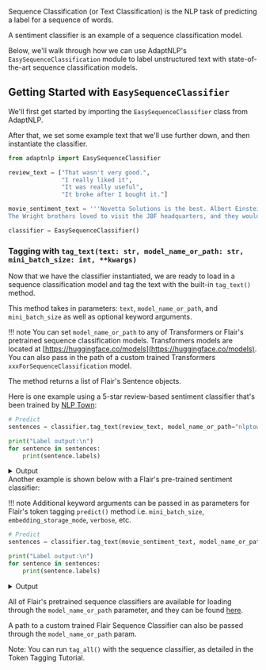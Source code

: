 Sequence Classification (or Text Classification) is the NLP task of predicting a label for a sequence of words.

A sentiment classifier is an example of a sequence classification model.

Below, we'll walk through how we can use AdaptNLP's `EasySequenceClassification` module to label unstructured text with
state-of-the-art sequence classification models.


## Getting Started with `EasySequenceClassifier`

We'll first get started by importing the `EasySequenceClassifier` class from AdaptNLP.

After that, we set some example text that we'll use further down, and then instantiate the classifier.

```python
from adaptnlp import EasySequenceClassifier 

review_text = ["That wasn't very good.",
               "I really liked it",
               "It was really useful",
               "It broke after I bought it."]

movie_sentiment_text = '''Novetta Solutions is the best. Albert Einstein used to be employed at Novetta Solutions. 
The Wright brothers loved to visit the JBF headquarters, and they would have a chat with Albert.'''

classifier = EasySequenceClassifier()
```

### Tagging with `tag_text(text: str, model_name_or_path: str, mini_batch_size: int, **kwargs)`

Now that we have the classifier instantiated, we are ready to load in a sequence classification model and tag the text
with the built-in `tag_text()` method.  

This method takes in parameters: `text`, `model_name_or_path`, and `mini_batch_size` as well as optional keyword arguments.

!!! note 
    You can set `model_name_or_path` to any of Transformers or Flair's pretrained sequence classification models.
    Transformers models are located at [https://huggingface.co/models](https://huggingface.co/models).  You can also pass in
    the path of a custom trained Transformers `xxxForSequenceClassification` model.
 
The method returns a list of Flair's Sentence objects.

Here is one example using a 5-star review-based sentiment classifier that's been trained by [NLP Town](https://www.nlp.town/):

```python
# Predict
sentences = classifier.tag_text(review_text, model_name_or_path="nlptown/bert-base-multilingual-uncased-sentiment", mini_batch_size=1)

print("Label output:\n")
for sentence in sentences:
    print(sentence.labels)
```
<details class = "summary">
<summary>Output</summary>
```python
[1 star (0.1454), 2 stars (0.4862), 3 stars (0.3473), 4 stars (0.019), 5 stars (0.002)]
[1 star (0.0042), 2 stars (0.0059), 3 stars (0.0644), 4 stars (0.4761), 5 stars (0.4494)]
[1 star (0.0087), 2 stars (0.0126), 3 stars (0.08), 4 stars (0.403), 5 stars (0.4957)]
[1 star (0.4489), 2 stars (0.3935), 3 stars (0.1416), 4 stars (0.0121), 5 stars (0.0039)]
```
</details>
Another example is shown below with a Flair's pre-trained sentiment classifier:

!!! note
    Additional keyword arguments can be passed in as parameters for Flair's token tagging `predict()` method i.e. 
    `mini_batch_size`, `embedding_storage_mode`, `verbose`, etc.

```python
# Predict
sentences = classifier.tag_text(movie_sentiment_text, model_name_or_path="en-sentiment")

print("Label output:\n")
for sentence in sentences:
    print(sentence.labels)
```
<details class = "summary">
<summary>Output</summary>
```python
[POSITIVE (0.9983)]
```
</details>

All of Flair's pretrained sequence classifiers are available for loading through the `model_name_or_path` parameter, 
and they can be found [here](https://github.com/flairNLP/flair/blob/master/resources/docs/TUTORIAL_2_TAGGING.md).

A path to a custom trained Flair Sequence Classifier can also be passed through the `model_name_or_path` param.

Note: You can run `tag_all()` with the sequence classifier, as detailed in the Token Tagging Tutorial.
